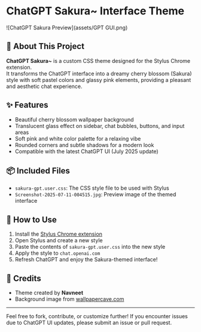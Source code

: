 # ChatGPT Sakura~ Interface Theme

![ChatGPT Sakura Preview](assets/GPT GUI.png)


## 🌸 About This Project

**ChatGPT Sakura~** is a custom CSS theme designed for the Stylus Chrome extension.  
It transforms the ChatGPT interface into a dreamy cherry blossom (Sakura) style with soft pastel colors and glassy pink elements, providing a pleasant and aesthetic chat experience.

## ✨ Features

- Beautiful cherry blossom wallpaper background  
- Translucent glass effect on sidebar, chat bubbles, buttons, and input areas  
- Soft pink and white color palette for a relaxing vibe  
- Rounded corners and subtle shadows for a modern look  
- Compatible with the latest ChatGPT UI (July 2025 update)

## 📦 Included Files

- `sakura-gpt.user.css`: The CSS style file to be used with Stylus  
- `Screenshot-2025-07-11-004515.jpg`: Preview image of the themed interface

## 🚀 How to Use

1. Install the [Stylus Chrome extension](https://chrome.google.com/webstore/detail/stylus/clngdbkpkpeebahjckkjfobafhncgmne)  
2. Open Stylus and create a new style  
3. Paste the contents of `sakura-gpt.user.css` into the new style  
4. Apply the style to `chat.openai.com`  
5. Refresh ChatGPT and enjoy the Sakura-themed interface!

## 🙏 Credits

- Theme created by **Navneet**  
- Background image from [wallpapercave.com](https://wallpapercave.com/uwp/uwp4709187.jpeg)

---

Feel free to fork, contribute, or customize further! If you encounter issues due to ChatGPT UI updates, please submit an issue or pull request.
